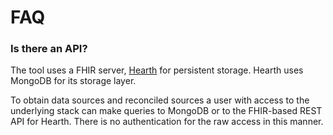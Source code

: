 # FAQ

### Is there an API?

The tool uses a FHIR server, [Hearth](https://github.com/jembi/hearth) for persistent storage. Hearth uses MongoDB for its storage layer. 

To obtain data sources and reconciled sources a user with access to the underlying stack can make queries to MongoDB or to the FHIR-based REST API for Hearth. There is no authentication for the raw access in this manner.